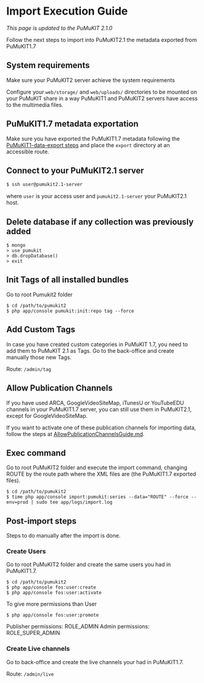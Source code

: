 # Import Execution Guide

*This page is updated to the PuMuKIT 2.1.0*

Follow the next steps to import into PuMuKIT2.1 the metadata exported from PuMuKIT1.7

## System requirements

Make sure your PuMuKIT2 server achieve the system requirements

Configure your `web/storage/` and `web/uploads/` directories to be mounted on your PuMuKIT share in a way PuMuKIT1 and PuMuKIT2 servers have access to the multimedia files.

## PuMuKIT1.7 metadata exportation

Make sure you have exported the PuMuKIT1.7 metadata following the [PuMuKIT1-data-export steps](https://github.com/campusdomar/PuMuKIT1-data-export/blob/1.0.0/README.md)
and place the `export` directory at an accessible route.

## Connect to your PuMuKIT2.1 server

```bash
$ ssh user@pumukit2.1-server
```

where `user` is your access user and `pumukit2.1-server` your PuMuKIT2.1 host.

## Delete database if any collection was previously added

```
$ mongo
> use pumukit
> db.dropDatabase()
> exit
```

## Init Tags of all installed bundles

Go to root Pumukit2 folder

```
$ cd /path/to/pumukit2
$ php app/console pumukit:init:repo tag --force
```

## Add Custom Tags

In case you have created custom categories in PuMuKIT 1.7, you need to add them to PuMuKIT 2.1 as Tags.
Go to the back-office and create manually those new Tags.

Route: `/admin/tag`

## Allow Publication Channels

If you have used ARCA, GoogleVideoSiteMap, iTunesU or YouTubeEDU channels in your PuMuKIT1.7 server, you can still use them in PuMuKIT2.1, except for GoogleVideoSiteMap.

If you want to activate one of these publication channels for importing data, follow the steps at [AllowPublicationChannelsGuide.md](AllowPublicationChannelsGuide.md).

## Exec command

Go to root PuMuKIT2 folder and execute the import command, changing ROUTE by the route path where the XML files are (the PuMuKIT1.7 exported files).

```
$ cd /path/to/pumukit2
$ time php app/console import:pumukit:series --data="ROUTE" --force --env=prod | sudo tee app/logs/import.log
```

## Post-import steps

Steps to do manually after the import is done.

### Create Users

Go to root PuMuKIT2 folder and create the same users you had in PuMuKIT1.7.

```
$ cd /path/to/pumukit2
$ php app/console fos:user:create
$ php app/console fos:user:activate
```

To give more permissions than User

```
$ php app/console fos:user:promote
```

Publisher permissions: ROLE_ADMIN
Admin permissions: ROLE_SUPER_ADMIN

### Create Live channels

Go to back-office and create the live channels your had in PuMuKIT1.7.

Route: `/admin/live`
